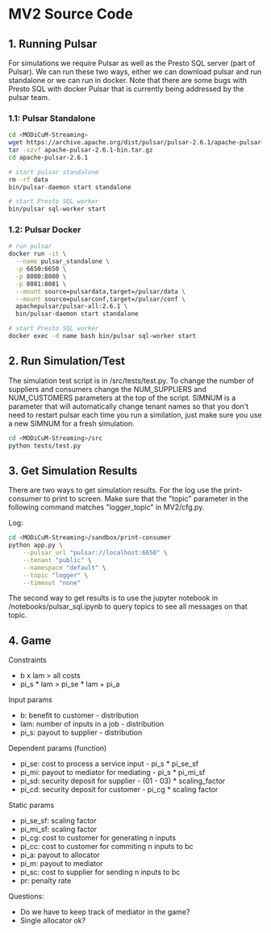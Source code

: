 # MV2 Source Code

## 1. Running Pulsar

For simulations we require Pulsar as well as the Presto SQL server (part of Pulsar). We can run these
two ways, either we can download pulsar and run standalone or we can run in docker. Note that 
there are some bugs with Presto SQL with docker Pulsar that is currently being addressed by
the pulsar team.

### 1.1: Pulsar Standalone 
```bash
cd <MODiCuM-Streaming>
wget https://archive.apache.org/dist/pulsar/pulsar-2.6.1/apache-pulsar-2.6.1-bin.tar.gz
tar -xzvf apache-pulsar-2.6.1-bin.tar.gz
cd apache-pulsar-2.6.1

# start pulsar standalone
rm -rf data
bin/pulsar-daemon start standalone

# start Presto SQL worker
bin/pulsar sql-worker start
```

### 1.2: Pulsar Docker
```bash
# run pulsar
docker run -it \
  --name pulsar_standalone \
  -p 6650:6650 \
  -p 8080:8080 \
  -p 8081:8081 \
  --mount source=pulsardata,target=/pulsar/data \
  --mount source=pulsarconf,target=/pulsar/conf \
  apachepulsar/pulsar-all:2.6.1 \
  bin/pulsar-daemon start standalone

# start Presto SQL worker
docker exec -d name bash bin/pulsar sql-worker start
```

## 2. Run Simulation/Test

The simulation test script is in <MODiCuM-Streaming>/src/tests/test.py. To change the number of 
suppliers and consumers change the NUM_SUPPLIERS and NUM_CUSTOMERS parameters at the top of the script.
SIMNUM is a parameter that will automatically change tenant names so that you don't need to restart
pulsar each time you run a similation, just make sure you use a new SIMNUM for a fresh simulation.

```bash
cd <MODiCuM-Streaming>/src
python tests/test.py
```

## 3. Get Simulation Results

There are two ways to get simulation results. For the log use the print-consumer to print to screen.
Make sure that the "topic" parameter in the following command matches "logger_topic" in MV2/cfg.py.

Log:
```bash
cd <MODiCuM-Streaming>/sandbox/print-consumer
python app.py \
    --pulsar_url "pulsar://localhost:6650" \
    --tenant "public" \
    --namespace "default" \
    --topic "logger" \
    --timeout "none"
```

The second way to get results is to use the jupyter notebook in <MODiCuM-Streaming>/notebooks/pulsar_sql.ipynb
to query topics to see all messages on that topic.


## 4. Game

Constraints
* b x lam > all costs
* pi_s * lam > pi_se * lam + pi_a

Input params
* b: benefit to customer - distribution
* lam: number of inputs in a job - distribution
* pi_s: payout to supplier - distribution 

Dependent params (function)
* pi_se: cost to process a service input - pi_s * pi_se_sf
* pi_mi: payout to mediator for mediating - pi_s * pi_mi_sf
* pi_sd: security deposit for supplier - (01 - 03) * scaling_factor
* pi_cd: security deposit for customer - pi_cg * scaling factor

Static params
* pi_se_sf: scaling factor 
* pi_mi_sf: scaling factor
* pi_cg: cost to customer for generating n inputs
* pi_cc: cost to customer for commiting n inputs to bc
* pi_a: payout to allocator
* pi_m: payout to mediator
* pi_sc: cost to supplier for sending n inputs to bc
* pr: penalty rate

Questions:

* Do we have to keep track of mediator in the game?
* Single allocator ok?

